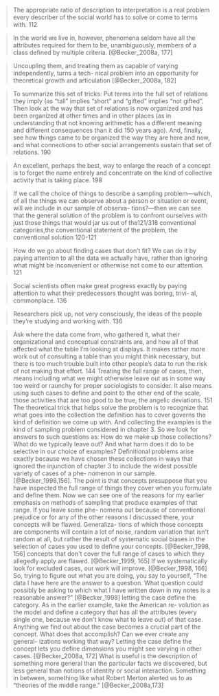 
> The appropriate ratio of description to interpretation is a real problem every describer of the social world has to solve or come to terms with. 112

>In the world we live in, however, phenomena seldom have all the attributes required for them to be, unambiguously, members of a class defined by multiple criteria. [@Becker_2008a, 177]

> Uncoupling them, and treating them as capable of varying independently, turns a tech- nical problem into an opportunity for theoretical growth and articulation [@Becker_2008a, 182]

>To summarize this set of tricks: Put terms into the full set of relations they imply (as “tall” implies “short” and “gifted” implies “not gifted”. Then look at the way that set of relations is now organized and has been organized at other times and in other places (as in understanding that not knowing arithmetic has a different meaning and different consequences than it did 150 years ago). And, finally, see how things came to be organized the way they are here and now, and what connections to other social arrangements sustain that set of relations. 190 

>An excellent, perhaps the best, way to enlarge the reach of a concept is to forget the name entirely and concentrate on the kind of collective activity that is taking place. 198

> If we call the choice of things to describe a sampling problem—which, of all the things we can observe about a person or situation or event, will we include in our sample of observa- tions?—then we can see that the general solution of the problem is to confront ourselves with just those things that would jar us out of the121/318 conventional categories,the conventional statement of the problem, the conventional solution 120-121 

>How do we go about finding cases that don’t fit? We can do it by paying attention to all the data we actually have, rather than ignoring what might be inconvenient or otherwise not come to our attention. 121

>Social scientists often make great progress exactly by paying attention to what their predecessors thought was boring, trivi- al, commonplace. 136 

>Researchers pick up, not very consciously, the ideas of the people they’re studying and working with. 136


>Ask where the data come from, who gathered it, what their organizational and conceptual constraints are, and how all of that affected what the table I’m looking at displays. It makes rather more work out of consulting a table than you might think necessary, but there is too much trouble built into other people’s data to run the risk of not making that effort. 144
>Treating the full range of cases, then, means including what we might otherwise leave out as in some way too weird or raunchy for proper sociologists to consider. It also means using such cases to define and point to the other end of the scale, those activities that are too good to be true, the angelic deviations. 151
>The theoretical trick that helps solve the problem is to recognize that what goes into the collection the definition has to cover governs the kind of definition we come up with. And collecting the examples is the kind of sampling problem considered in chapter 3. So we look for answers to such questions as: How do we make up those collections? What do we typically leave out? And what harm does it do to be selective in our choice of examples? Definitional problems arise exactly because we have chosen these collections in ways that ignored the injunction of chapter 3 to include the widest possible variety of cases of a phe- nomenon in our sample. [@Becker_1998,156].
> The point is that concepts presuppose that you have inspected the full range of things they cover when you formulate and define them. Now we can see one of the reasons for my earlier emphasis on methods of sampling that produce examples of that range. If you leave some phe- nomena out because of conventional prejudice or for any of the other reasons I discussed there, your concepts will be flawed. Generaliza- tions of which those concepts are components will contain a lot of noise, random variation that isn't random at all, but rather the result of systematic social biases in the selection of cases you used to define your concepts. [@Becker_1998, 156]
> concepts that don't cover the full range of cases to which they allegedly apply are flawed. [@Becker_1999, 165]
> If we systematically look for excluded cases, our work will improve. [@Becker_1998, 166]
>So, trying to figure out what you are doing, you say to yourself, “The data I have here are the answer to a question. What question could possibly be asking to which what I have written down in my notes is a reasonable answer?” [@Becker_1998]
>letting the case define the category. As in the earlier example, take the American re- volution as the model and define a category that has all the attributes (every single one, because we don't know what to leave out) of that case. Anything we find out about the case becomes a crucial part of the concept. What does that accomplish? Can we ever create any general- izations working that way? Letting the case define the concept lets you define dimensions you might see varying in other cases. [@Becker_2008a, 172]
>What is useful is the description of something more general than the particular facts we discovered, but less general than notions of identity or social interaction. Something in between, something like what Robert Merton alerted us to as “theories of the middle range." [@Becker_2008a,173] 

